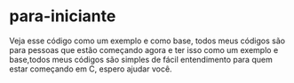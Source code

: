 # para-iniciante
Veja esse código como um exemplo e como base, todos meus códigos são para pessoas que estão começando agora e ter isso como um exemplo e base,todos meus códigos são simples de fácil entendimento para quem estar começando em C, espero ajudar você.
